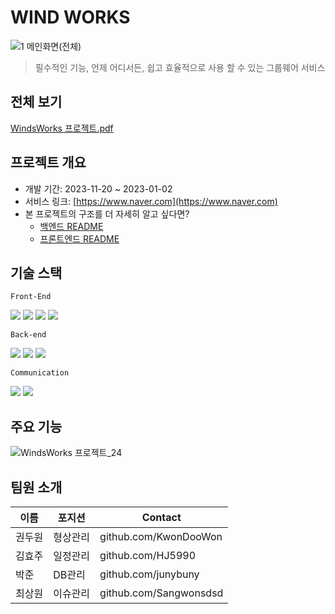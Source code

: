# WIND WORKS
![1 메인화면(전체)](https://github.com/Sangwonsdsd/WindWorks_Project/assets/91966029/51ec4fc1-85aa-4898-9764-7deaad617d73)
> 필수적인 기능, 언제 어디서든, 쉽고 효율적으로 사용 할 수 있는 그룹웨어 서비스

## 전체 보기
[WindsWorks 프로젝트.pdf](https://github.com/Sangwonsdsd/WindWorks_Project/files/14344514/WindsWorks.pdf)

## 프로젝트 개요

- 개발 기간: 2023-11-20 ~ 2023-01-02
- 서비스 링크: [https://www.naver.com](https://www.naver.com)
- 본 프로젝트의 구조를 더 자세히 알고 싶다면?
  - [백엔드 README](./BACK.md)
  - [프론트엔드 README](./FRONT.md)

## 기술 스택
`Front-End`

<img src="https://img.shields.io/badge/html5-E34F26?style=flat-square&logo=html5&logoColor=white"/>
<img src="https://img.shields.io/badge/CSS3-1572B6?style=flat-square&logo=CSS3&logoColor=white"/>
<img src="https://img.shields.io/badge/javascript-F7DF1E?style=flat-square&logo=javascript&logoColor=white"/>
<img src="https://img.shields.io/badge/bootstrap-7952B3?style=flat-square&logo=bootstrap&logoColor=white"/>

`Back-end`

<img src="https://img.shields.io/badge/spring-6DB33F?style=flat-square&logo=spring&logoColor=white">
<img src="https://img.shields.io/badge/visualstudiocode-007ACC?style=flat-square&logo=visualstudiocode&logoColor=white"/>
<img src="https://img.shields.io/badge/oracle-F80000?style=flat-square&logo=oracle&logoColor=white">

`Communication`

<img src="https://img.shields.io/badge/notion-000000?style=flat-square&logo=notion&logoColor=white">
<img src="https://img.shields.io/badge/github-181717?style=flat-square&logo=github&logoColor=white">

## 주요 기능

![WindsWorks 프로젝트_24](https://github.com/Sangwonsdsd/WindWorks_Project/assets/91966029/da7db1ff-d65c-43f1-8950-451f39d08b4b)

## 팀원 소개

| 이름 | 포지션 | Contact |
| --- | --- | --- |
| 권두원 | 형상관리 | github.com/KwonDooWon |
| 김효주 | 일정관리 | github.com/HJ5990 |
| 박준 | DB관리 | github.com/junybuny |
| 최상원 | 이슈관리 | github.com/Sangwonsdsd |
